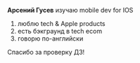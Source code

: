 
**Арсений Гусев** изучаю mobile dev for IOS

1. люблю tech & Apple products 
2. есть бэкграунд в tech ecom
3. говорю по-английски

Спасибо за проверку ДЗ!


